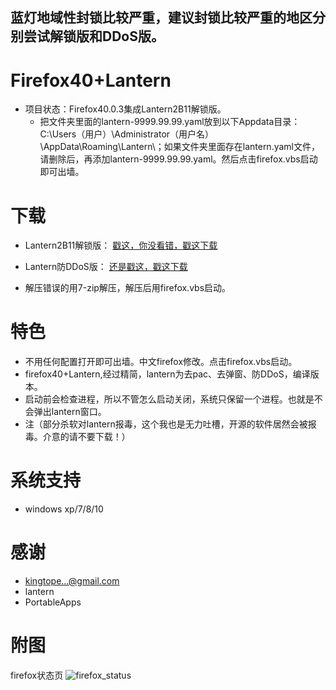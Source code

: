 ## 蓝灯地域性封锁比较严重，建议封锁比较严重的地区分别尝试解锁版和DDoS版。

Firefox40+Lantern
=================
* 项目状态：Firefox40.0.3集成Lantern2B11解锁版。
  - 把文件夹里面的lantern-9999.99.99.yaml放到以下Appdata目录：C:\Users（用户）\Administrator（用户名）\AppData\Roaming\Lantern\；如果文件夹里面存在lantern.yaml文件，请删除后，再添加lantern-9999.99.99.yaml。然后点击firefox.vbs启动即可出墙。

下载
=======
* Lantern2B11解锁版：  [戳这，你没看错，戳这下载](https://github.com/yeahwu/firefox/archive/master.zip)
  
* Lantern防DDoS版：  [还是戳这，戳这下载](https://github.com/yeahwu/wu/releases/download/Firefox/Firefox.DDoS.zip) 

* 解压错误的用7-zip解压，解压后用firefox.vbs启动。

特色
=======
* 不用任何配置打开即可出墙。中文firefox修改。点击firefox.vbs启动。
* firefox40+Lantern,经过精简，lantern为去pac、去弹窗、防DDoS，编译版本。
* 启动前会检查进程，所以不管怎么启动关闭，系统只保留一个进程。也就是不会弹出lantern窗口。
* 注（部分杀软对lantern报毒，这个我也是无力吐槽，开源的软件居然会被报毒。介意的请不要下载！）

系统支持
=======
*  windows xp/7/8/10

感谢
====
* kingtope...@gmail.com
* lantern
* PortableApps

附图
=====
firefox状态页
![firefox_status](https://github.com/yeahwu/wu/blob/master/firefox8.JPG?raw=true)
